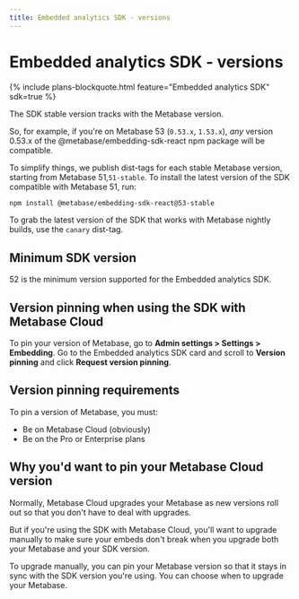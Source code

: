 ```yaml
---
title: Embedded analytics SDK - versions
---
```


# Embedded analytics SDK - versions

{% include plans-blockquote.html feature="Embedded analytics SDK" sdk=true %}

The SDK stable version tracks with the Metabase version.

So, for example, if you're on Metabase 53 (`0.53.x`, `1.53.x`), _any_ version 0.53.x of the @metabase/embedding-sdk-react npm package will be compatible.

To simplify things, we publish dist-tags for each stable Metabase version, starting from Metabase 51,`51-stable`. To install the latest version of the SDK compatible with Metabase 51, run:

```sh
npm install @metabase/embedding-sdk-react@53-stable
```

To grab the latest version of the SDK that works with Metabase nightly builds, use the `canary` dist-tag.

## Minimum SDK version

52 is the minimum version supported for the Embedded analytics SDK.

## Version pinning when using the SDK with Metabase Cloud

To pin your version of Metabase, go to **Admin settings > Settings > Embedding**. Go to the Embedded analytics SDK card and scroll to **Version pinning** and click **Request version pinning**.

## Version pinning requirements

To pin a version of Metabase, you must:

- Be on Metabase Cloud (obviously)
- Be on the Pro or Enterprise plans

## Why you'd want to pin your Metabase Cloud version

Normally, Metabase Cloud upgrades your Metabase as new versions roll out so that you don't have to deal with upgrades.

But if you're using the SDK with Metabase Cloud, you'll want to upgrade manually to make sure your embeds don't break when you upgrade both your Metabase and your SDK version.

To upgrade manually, you can pin your Metabase version so that it stays in sync with the SDK version you're using. You can choose when to upgrade your Metabase.
